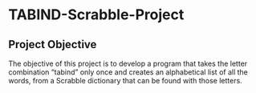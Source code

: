 # TABIND-Scrabble-Project
## Project Objective

The objective of this project is to develop a program that takes the letter combination “tabind” only once and creates an alphabetical list of all the words, from a Scrabble dictionary that can be found with those letters.
